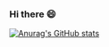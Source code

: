 ### Hi there 😄

[![Anurag's GitHub stats](https://github-readme-stats.vercel.app/api?username=ThomasMrY&show_icons=true&theme=tokyonight)](https://github.com/anuraghazra/github-readme-stats)

<!--Gradient
**ThomasMrY/ThomasMrY** is a ✨ _special_ ✨ repository because its `README.md` (this file) appears on your GitHub profile.

Here are some ideas to get you started:

- 🔭 I’m currently working on ...
- 🌱 I’m currently learning ...
- 👯 I’m looking to collaborate on ...
- 🤔 I’m looking for help with ...
- 💬 Ask me about ...
- 📫 How to reach me: ...
- 😄 Pronouns: ...
- ⚡ Fun fact: ...
-->
